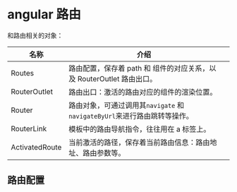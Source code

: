 # angular 路由

和路由相关的对象：

| 名称           | 介绍                                                                     |     |
| -------------- | ------------------------------------------------------------------------ | --- |
| Routes         | 路由配置，保存着 path 和 组件的对应关系，以及 RouterOutlet 路由出口。    |     |
| RouterOutlet   | 路由出口：激活的路由对应的组件的渲染位置。                               |     |
| Router         | 路由对象，可通过调用其`navigate` 和`navigateByUrl`来进行路由跳转等操作。 |     |
| RouterLink     | 模板中的路由导航指令，往往用在 a 标签上。                                |     |
| ActivatedRoute | 当前激活的路径，保存着当前路由信息：路由地址、路由参数等。               |     |

## 路由配置
